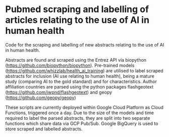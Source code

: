 # Pubmed scraping and labelling of articles relating to the use of AI in human health

Code for the scraping and labelling of new abstracts relating to the use of AI in human health.

Abstracts are found and scraped using the Entrez API via biopython (https://github.com/biopython/biopython). Pre-trained models (https://github.com/whizzlab/health_ai_training) are utilised to label scraped abstracts for inclusion (AI use relating to human health), being a mature study (comparing AI to the gold standard) and for characteristics. Author affiliation countries are parsed using the python packages flashgeotext (https://github.com/iwpnd/flashgeotext) and geopy (https://github.com/geopy/geopy)

These scripts are currently deployed within Google Cloud Platform as Cloud Functions, triggered once a day.
Due to the size of the models and time required to label the parsed abstracts, they are split into two separate functions which share data via GCP Pub/Sub.
Google BigQuery is used to store scraped and labelled abstracts.
